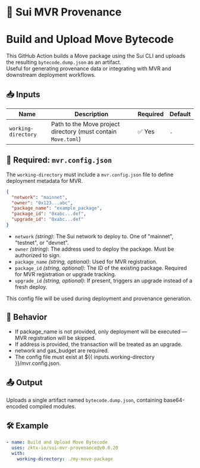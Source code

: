 # 🚀 Sui MVR Provenance

# Build and Upload Move Bytecode

This GitHub Action builds a Move package using the Sui CLI and uploads the resulting `bytecode.dump.json` as an artifact.  
Useful for generating provenance data or integrating with MVR and downstream deployment workflows.

## 📥 Inputs

| Name                | Description                                                   | Required | Default |
| ------------------- | ------------------------------------------------------------- | -------- | ------- |
| `working-directory` | Path to the Move project directory (must contain `Move.toml`) | ✅ Yes   | `.`     |

## 📄 Required: `mvr.config.json`

The `working-directory` must include a `mvr.config.json` file to define deployment metadata for MVR.

```json
{
  "network": "mainnet",
  "owner": "0x123...abc",
  "package_name": "example_package",
  "package_id": "0xabc...def",
  "upgrade_id": "0xabc...def"
}
```

- `network` _(string)_: The Sui network to deploy to. One of "mainnet", "testnet", or "devnet".
- `owner` _(string)_: The address used to deploy the package. Must be authorized to sign.
- `package_name` _(string, optional)_: Used for MVR registration.
- `package_id` _(string, optional)_: The ID of the existing package. Required for MVR registration or upgrade tracking.
- `upgrade_id` _(string, optional)_: If present, triggers an upgrade instead of a fresh deploy.

This config file will be used during deployment and provenance generation.

## 🔧 Behavior

- If package_name is not provided, only deployment will be executed — MVR registration will be skipped.
- If address is provided, the transaction will be treated as an upgrade.
- network and gas_budget are required.
- The config file must exist at ${{ inputs.working-directory }}/mvr.config.json.

## 📤 Output

Uploads a single artifact named `bytecode.dump.json`, containing base64-encoded compiled modules.

## 🛠 Example

```yaml
- name: Build and Upload Move Bytecode
  uses: zktx-io/sui-mvr-provenance@v0.0.20
  with:
    working-directory: ./my-move-package
```
